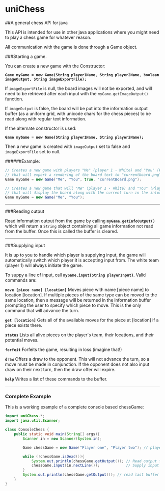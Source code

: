 # uniChess
##A general chess API for java

This API is intended for use in other java applications where you might need to play a chess game for whatever reason. 


All communication with the game is done through a Game object. 


###Starting a game. 

You can create a new game with the Constructor:

<b>`Game myGame = new Game(String player1Name, String player2Name, boolean imageOutput, String imageExportFile);`</b>

If `imageExportFile` is null, the board images will not be exported, and will need to be retrieved after each input with the `myGame.getImageOutput()` function.

If `imageOutput` is false, the board will be put into the information output buffer (as a uniform grid, with unicode chars for the chess pieces) to be read along with regular text information.

If the alternate constructor is used:

<b>`Game myGame = new Game(String player1Name, String player2Name);`</b>

Then a new game is created with `imageOutput` set to false and `imageExportFile` set to null.

######Example:

```java
// Creates a new game with players "Me" (player 1 - White) and "You" (Player 2 - Black) 
// that will export a rendering of the board text to "currentboard.png" after each turn. 
Game myGame = new Game("Me", "You", true, "currentBoard.png"); 

// Creates a new game that will "Me" (player 1 - White) and "You" (Player 2 - Black)
// that will display the board along with the current turn in the information buffer
Game myGame = new Game("Me", "You");
```
___

###Reading output

Read information output from the game by calling <b>`myGame.getInfoOutput()`</b> which will return a `String` object containing all game information not read from the buffer. Once this is called the buffer is cleared. 

___

###Supplying input

It is up to you to handle which player is supplying input, the game will automatically switch which player it is accepting input from. The white team (player 1) will always initiate the game. 

To suppy a line of input, call <b>`myGame.input(String playerInput)`</b>. Valid commands are:

<b>`move [piece name] [location]`</b> Moves piece with name [piece name] to location [location]. If multiple pieces of the same type can be moved to the same location, then a message will be returned in the information buffer prompting the user to specify which piece to move. This is the only command that will advance the turn.


<b>`get [location]`</b> Gets all of the available moves for the piece at [location] if a piece exists there.


<b>`status`</b> Lists all alive pieces on the player's team, their locations, and their potential moves.

<b>`forfeit`</b> Forfeits the game, resulting in loss (imagine that!)

<b>`draw`</b> Offers a draw to the opponent. This will not advance the turn, so a move must be made in conjunction. If the opponent does not also input draw on their next turn, then the draw offer will expire.

<b>`help`</b> Writes a list of these commands to the buffer. 

___

### Complete Example

This is a working example of a complete console based chessGame:

```java
import uniChess.*;
import java.util.Scanner;

class ConsoleChess {
	public static void main(String[] args){
		Scanner in = new Scanner(System.in);

		Game chessGame = new Game("Player one", "Player two"); // player names

		while (!chessGame.isDead()){
			System.out.println(chessGame.getOutput()); // Read output first (for initial output)
			chessGame.input(in.nextLine());            // Supply input
		}
		System.out.println(chessGame.getOutput()); // read last buffer
	}
}
```

